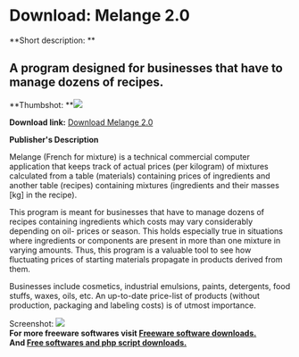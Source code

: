 # Download: Melange 2.0

**Short description: **

## A program designed for businesses that have to manage dozens of recipes.

  
**Thumbshot: **![](http://www.freewarefiles.com/screenshot/melange20_md.gif)   
  
**Download link:** [Download Melange 2.0](http://freesoftwares.boysofts.com/Melange_program_26873.html)  
  

**Publisher's Description**  
  

Melange (French for mixture) is a technical commercial computer application
that keeps track of actual prices (per kilogram) of mixtures calculated from a
table (materials) containing prices of ingredients and another table (recipes)
containing mixtures (ingredients and their masses [kg] in the recipe).

This program is meant for businesses that have to manage dozens of recipes
containing ingredients which costs may vary considerably depending on oil-
prices or season. This holds especially true in situations where ingredients
or components are present in more than one mixture in varying amounts. Thus,
this program is a valuable tool to see how fluctuating prices of starting
materials propagate in products derived from them.

Businesses include cosmetics, industrial emulsions, paints, detergents, food
stuffs, waxes, oils, etc. An up-to-date price-list of products (without
production, packaging and labeling costs) is of utmost importance.

  
  
Screenshot: ![](http://www.freewarefiles.com/screenshot/melange20.gif)  
**For more freeware softwares visit [Freeware software downloads.](http://freesoftwares.boysofts.com/)**   
**And [Free softwares and php script downloads.](http://www.boysofts.com/)**

